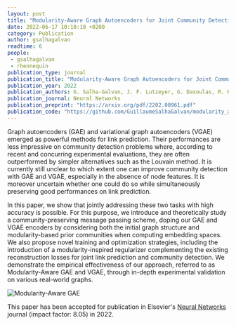 ```yaml
---
layout: post
title: "Modularity-Aware Graph Autoencoders for Joint Community Detection and Link Prediction"
date: 2022-06-17 10:10:10 +0200
category: Publication
author: gsalhagalvan
readtime: 6
people:
 - gsalhagalvan
 - rhennequin
publication_type: journal
publication_title: "Modularity-Aware Graph Autoencoders for Joint Community Detection and Link Prediction"
publication_year: 2022
publication_authors: G. Salha-Galvan, J. F. Lutzeyer, G. Dasoulas, R. Hennequin, M. Vazirgiannis
publication_journal: Neural Networks
publication_preprint: "https://arxiv.org/pdf/2202.00961.pdf"
publication_code: "https://github.com/GuillaumeSalhaGalvan/modularity_aware_gae"
---
```


Graph autoencoders (GAE) and variational graph autoencoders (VGAE) emerged as powerful methods for link prediction. Their performances are less impressive on community detection problems where, according to recent and concurring experimental evaluations, they are often outperformed by simpler alternatives such as the Louvain method. It is currently still unclear to which extent one can improve community detection with GAE and VGAE, especially in the absence of node features. It is moreover uncertain whether one could do so while simultaneously preserving good performances on link prediction. 

In this paper, we show that jointly addressing these two tasks with high accuracy is possible. For this purpose, we introduce and theoretically study a community-preserving message passing scheme, doping our GAE and VGAE encoders by considering both the initial graph structure and modularity-based prior communities when computing embedding spaces. We also propose novel training and optimization strategies, including the introduction of a modularity-inspired regularizer complementing the existing reconstruction losses for joint link prediction and community detection. 
We demonstrate the empirical effectiveness of our approach, referred to as Modularity-Aware GAE and VGAE, through in-depth experimental validation on various real-world graphs.

<div class="publication-illustration">
    <img
        src="{{ '/static/images/publis/salhagalvan22neunet/modawaregae.png' | prepend: site.url }}"
        alt="Modularity-Aware GAE"/>
</div>

This paper has been accepted for publication in Elsevier's [Neural Networks](https://www.journals.elsevier.com/neural-networks) journal (impact factor: 8.05) in 2022.
